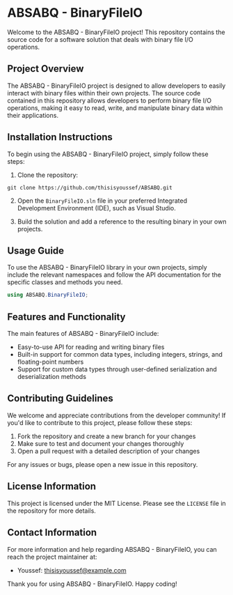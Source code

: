 # ABSABQ - BinaryFileIO
Welcome to the ABSABQ - BinaryFileIO project! This repository contains the source code for a software solution that deals with binary file I/O operations.

## Project Overview
The ABSABQ - BinaryFileIO project is designed to allow developers to easily interact with binary files within their own projects. The source code contained in this repository allows developers to perform binary file I/O operations, making it easy to read, write, and manipulate binary data within their applications.

## Installation Instructions
To begin using the ABSABQ - BinaryFileIO project, simply follow these steps:

1. Clone the repository:
```
git clone https://github.com/thisisyoussef/ABSABQ.git
```

2. Open the `BinaryFileIO.sln` file in your preferred Integrated Development Environment (IDE), such as Visual Studio.

3. Build the solution and add a reference to the resulting binary in your own projects.

## Usage Guide
To use the ABSABQ - BinaryFileIO library in your own projects, simply include the relevant namespaces and follow the API documentation for the specific classes and methods you need.

```csharp
using ABSABQ.BinaryFileIO;
```

## Features and Functionality
The main features of ABSABQ - BinaryFileIO include:

- Easy-to-use API for reading and writing binary files
- Built-in support for common data types, including integers, strings, and floating-point numbers
- Support for custom data types through user-defined serialization and deserialization methods

## Contributing Guidelines
We welcome and appreciate contributions from the developer community! If you'd like to contribute to this project, please follow these steps:

1. Fork the repository and create a new branch for your changes
2. Make sure to test and document your changes thoroughly
3. Open a pull request with a detailed description of your changes

For any issues or bugs, please open a new issue in this repository.

## License Information
This project is licensed under the MIT License. Please see the `LICENSE` file in the repository for more details.

## Contact Information
For more information and help regarding ABSABQ - BinaryFileIO, you can reach the project maintainer at:
- Youssef: [thisisyoussef@example.com](mailto:thisisyoussef@example.com)

Thank you for using ABSABQ - BinaryFileIO. Happy coding!